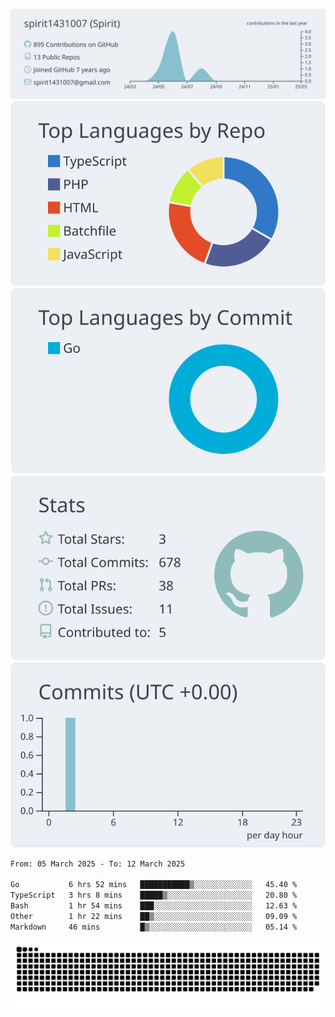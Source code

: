 [![](https://raw.githubusercontent.com/spirit1431007/spirit1431007/master/profile-summary-card-output/nord_bright/0-profile-details.svg)](https://git.io/spiritx)
[![](https://raw.githubusercontent.com/spirit1431007/spirit1431007/master/profile-summary-card-output/nord_bright/1-repos-per-language.svg)](https://git.io/spiritx) [![](https://raw.githubusercontent.com/spirit1431007/spirit1431007/master/profile-summary-card-output/nord_bright/2-most-commit-language.svg)](https://git.io/spiritx)
[![](https://raw.githubusercontent.com/spirit1431007/spirit1431007/master/profile-summary-card-output/nord_bright/3-stats.svg)](https://git.io/spiritx) [![](https://raw.githubusercontent.com/spirit1431007/spirit1431007/master/profile-summary-card-output/nord_bright/4-productive-time.svg)](https://git.io/spiritx)

<!--START_SECTION:waka-->

```txt
From: 05 March 2025 - To: 12 March 2025

Go           6 hrs 52 mins   ███████████▒░░░░░░░░░░░░░   45.40 %
TypeScript   3 hrs 8 mins    █████▒░░░░░░░░░░░░░░░░░░░   20.80 %
Bash         1 hr 54 mins    ███░░░░░░░░░░░░░░░░░░░░░░   12.63 %
Other        1 hr 22 mins    ██▒░░░░░░░░░░░░░░░░░░░░░░   09.09 %
Markdown     46 mins         █▒░░░░░░░░░░░░░░░░░░░░░░░   05.14 %
```

<!--END_SECTION:waka-->

![contribution](https://github.com/spirit1431007/spirit1431007/blob/output/github-contribution-grid-snake.svg)
